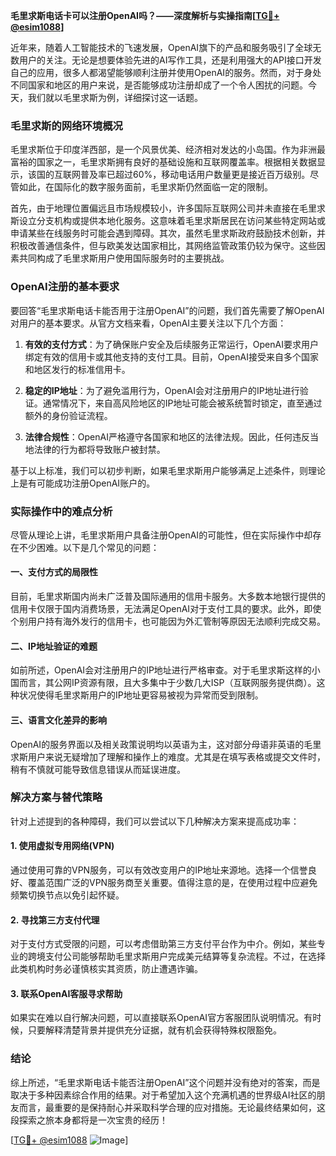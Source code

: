 **毛里求斯电话卡可以注册OpenAI吗？——深度解析与实操指南[[TG💪+ @esim1088](https://t.me/s/esim1088)]**

近年来，随着人工智能技术的飞速发展，OpenAI旗下的产品和服务吸引了全球无数用户的关注。无论是想要体验先进的AI写作工具，还是利用强大的API接口开发自己的应用，很多人都渴望能够顺利注册并使用OpenAI的服务。然而，对于身处不同国家和地区的用户来说，是否能够成功注册却成了一个令人困扰的问题。今天，我们就以毛里求斯为例，详细探讨这一话题。

### 毛里求斯的网络环境概况

毛里求斯位于印度洋西部，是一个风景优美、经济相对发达的小岛国。作为非洲最富裕的国家之一，毛里求斯拥有良好的基础设施和互联网覆盖率。根据相关数据显示，该国的互联网普及率已超过60%，移动电话用户数量更是接近百万级别。尽管如此，在国际化的数字服务面前，毛里求斯仍然面临一定的限制。

首先，由于地理位置偏远且市场规模较小，许多国际互联网公司并未直接在毛里求斯设立分支机构或提供本地化服务。这意味着毛里求斯居民在访问某些特定网站或申请某些在线服务时可能会遇到障碍。其次，虽然毛里求斯政府鼓励技术创新，并积极改善通信条件，但与欧美发达国家相比，其网络监管政策仍较为保守。这些因素共同构成了毛里求斯用户使用国际服务时的主要挑战。

### OpenAI注册的基本要求

要回答“毛里求斯电话卡能否用于注册OpenAI”的问题，我们首先需要了解OpenAI对用户的基本要求。从官方文档来看，OpenAI主要关注以下几个方面：

1. **有效的支付方式**：为了确保账户安全及后续服务正常运行，OpenAI要求用户绑定有效的信用卡或其他支持的支付工具。目前，OpenAI接受来自多个国家和地区发行的标准信用卡。
   
2. **稳定的IP地址**：为了避免滥用行为，OpenAI会对注册用户的IP地址进行验证。通常情况下，来自高风险地区的IP地址可能会被系统暂时锁定，直至通过额外的身份验证流程。

3. **法律合规性**：OpenAI严格遵守各国家和地区的法律法规。因此，任何违反当地法律的行为都将导致账户被封禁。

基于以上标准，我们可以初步判断，如果毛里求斯用户能够满足上述条件，则理论上是有可能成功注册OpenAI账户的。

### 实际操作中的难点分析

尽管从理论上讲，毛里求斯用户具备注册OpenAI的可能性，但在实际操作中却存在不少困难。以下是几个常见的问题：

#### 一、支付方式的局限性

目前，毛里求斯国内尚未广泛普及国际通用的信用卡服务。大多数本地银行提供的信用卡仅限于国内消费场景，无法满足OpenAI对于支付工具的要求。此外，即使个别用户持有海外发行的信用卡，也可能因为外汇管制等原因无法顺利完成交易。

#### 二、IP地址验证的难题

如前所述，OpenAI会对注册用户的IP地址进行严格审查。对于毛里求斯这样的小国而言，其公网IP资源有限，且大多集中于少数几大ISP（互联网服务提供商）。这种状况使得毛里求斯用户的IP地址更容易被视为异常而受到限制。

#### 三、语言文化差异的影响

OpenAI的服务界面以及相关政策说明均以英语为主，这对部分母语非英语的毛里求斯用户来说无疑增加了理解和操作上的难度。尤其是在填写表格或提交文件时，稍有不慎就可能导致信息错误从而延误进度。

### 解决方案与替代策略

针对上述提到的各种障碍，我们可以尝试以下几种解决方案来提高成功率：

#### 1. 使用虚拟专用网络(VPN)

通过使用可靠的VPN服务，可以有效改变用户的IP地址来源地。选择一个信誉良好、覆盖范围广泛的VPN服务商至关重要。值得注意的是，在使用过程中应避免频繁切换节点以免引起怀疑。

#### 2. 寻找第三方支付代理

对于支付方式受限的问题，可以考虑借助第三方支付平台作为中介。例如，某些专业的跨境支付公司能够帮助毛里求斯用户完成美元结算等复杂流程。不过，在选择此类机构时务必谨慎核实其资质，防止遭遇诈骗。

#### 3. 联系OpenAI客服寻求帮助

如果实在难以自行解决问题，可以直接联系OpenAI官方客服团队说明情况。有时候，只要解释清楚背景并提供充分证据，就有机会获得特殊权限豁免。

### 结论

综上所述，“毛里求斯电话卡能否注册OpenAI”这个问题并没有绝对的答案，而是取决于多种因素综合作用的结果。对于希望加入这个充满机遇的世界级AI社区的朋友而言，最重要的是保持耐心并采取科学合理的应对措施。无论最终结果如何，这段探索之旅本身都将是一次宝贵的经历！

[[TG💪+ @esim1088](https://t.me/s/esim1088) ![Image](https://i.postimg.cc/4NQfJmqS/Snipaste-2025-05-13-00-14-12.png)]